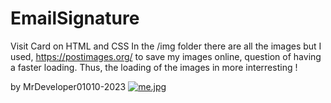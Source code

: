 # EmailSignature

Visit Card on HTML and CSS
In the /img folder there are all the images but I used, https://postimages.org/
to save my images online, question of having a faster loading.
Thus, the loading of the images in more interresting !


by MrDeveloper01010-2023
[![me.jpg](https://i.postimg.cc/1tJsYmhh/mejpg)](https://postimg.cc/8JJ27Vzt)
